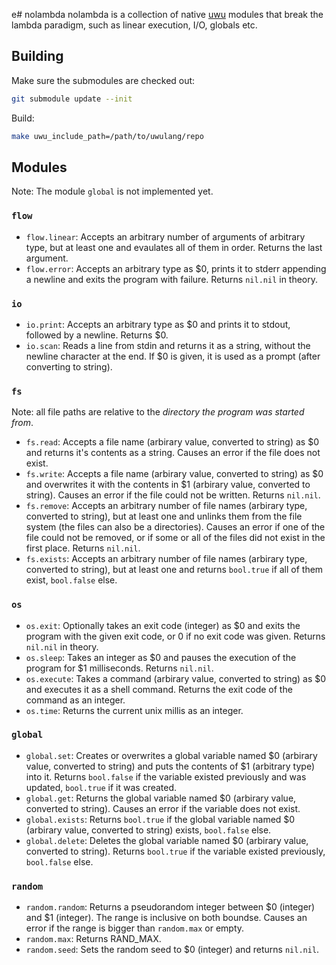 e# nolambda
nolambda is a collection of native [uwu](https://github.com/EliasFleckenstein03/uwu-lang) modules that break the lambda paradigm, such as linear execution, I/O, globals etc.

## Building

Make sure the submodules are checked out:

```sh
git submodule update --init
```

Build:

```sh
make uwu_include_path=/path/to/uwulang/repo
```

## Modules

Note: The module `global` is not implemented yet.

### `flow`

- `flow.linear`: Accepts an arbitrary number of arguments of arbitrary type, but at least one and evaulates all of them in order. Returns the last argument.
- `flow.error`: Accepts an arbitrary type as $0, prints it to stderr appending a newline and exits the program with failure. Returns `nil.nil` in theory.

### `io`

- `io.print`: Accepts an arbitrary type as $0 and prints it to stdout, followed by a newline. Returns $0.
- `io.scan`: Reads a line from stdin and returns it as a string, without the newline character at the end. If $0 is given, it is used as a prompt (after converting to string).

### `fs`

Note: all file paths are relative to the _directory the program was started from_.

- `fs.read`: Accepts a file name (arbirary value, converted to string) as $0 and returns it's contents as a string. Causes an error if the file does not exist.
- `fs.write`: Accepts a file name (arbirary value, converted to string) as $0 and overwrites it with the contents in $1 (arbirary value, converted to string). Causes an error if the file could not be written. Returns `nil.nil`.
- `fs.remove`: Accepts an arbitrary number of file names (arbirary type, converted to string), but at least one and unlinks them from the file system (the files can also be a directories). Causes an error if one of the file could not be removed, or if some or all of the files did not exist in the first place. Returns `nil.nil`.
- `fs.exists`: Accepts an arbitrary number of file names (arbirary type, converted to string), but at least one and returns `bool.true` if all of them exist, `bool.false` else.

### `os`

- `os.exit`: Optionally takes an exit code (integer) as $0 and exits the program with the given exit code, or 0 if no exit code was given. Returns `nil.nil` in theory.
- `os.sleep`: Takes an integer as $0 and pauses the execution of the program for $1 milliseconds. Returns `nil.nil`.
- `os.execute`: Takes a command (arbirary value, converted to string) as $0 and executes it as a shell command. Returns the exit code of the command as an integer.
- `os.time`: Returns the current unix millis as an integer.

### `global`

- `global.set`: Creates or overwrites a global variable named $0 (arbirary value, converted to string) and puts the contents of $1 (arbitrary type) into it. Returns `bool.false` if the variable existed previously and was updated, `bool.true` if it was created.
- `global.get`: Returns the global variable named $0 (arbirary value, converted to string). Causes an error if the variable does not exist.
- `global.exists`: Returns `bool.true` if the global variable named $0 (arbirary value, converted to string) exists, `bool.false` else.
- `global.delete`: Deletes the global variable named $0 (arbirary value, converted to string). Returns `bool.true` if the variable existed previously, `bool.false` else.

### `random`

- `random.random`: Returns a pseudorandom integer between $0 (integer) and $1 (integer). The range is inclusive on both boundse. Causes an error if the range is bigger than `random.max` or empty.
- `random.max`: Returns RAND_MAX.
- `random.seed`: Sets the random seed to $0 (integer) and returns `nil.nil`.

